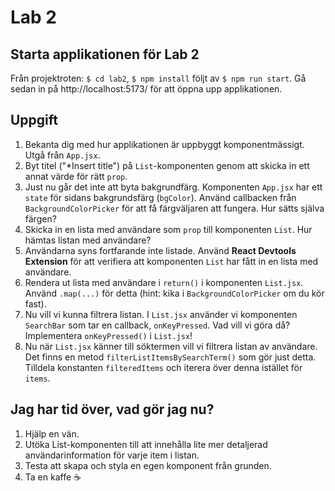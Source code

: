 # Lab 2

## Starta applikationen för Lab 2

Från projektroten: `$ cd lab2`, `$ npm install` följt av `$ npm run start`. Gå sedan in på http://localhost:5173/ för att öppna upp applikationen.

## Uppgift

1. Bekanta dig med hur applikationen är uppbyggt komponentmässigt. Utgå från `App.jsx`.
2. Byt titel ("\*Insert title") på `List`-komponenten genom att skicka in ett annat värde för rätt `prop`.
3. Just nu går det inte att byta bakgrundfärg. Komponenten `App.jsx` har ett `state` för sidans bakgrundsfärg (`bgColor`). Använd callbacken från `BackgroundColorPicker` för att få färgväljaren att fungera. Hur sätts själva färgen?
4. Skicka in en lista med användare som `prop` till komponenten `List`. Hur hämtas listan med användare?
5. Användarna syns fortfarande inte listade. Använd **React Devtools Extension** för att verifiera att komponenten `List` har fått in en lista med användare.
6. Rendera ut lista med användare i `return()` i komponenten `List.jsx`. Använd `.map(...)` för detta (hint: kika i `BackgroundColorPicker` om du kör fast).
7. Nu vill vi kunna filtrera listan. I `List.jsx` använder vi komponenten `SearchBar` som tar en callback, `onKeyPressed`. Vad vill vi göra då? Implementera `onKeyPressed()` i `List.jsx`!
8. Nu när `List.jsx` känner till söktermen vill vi filtrera listan av användare. Det finns en metod `filterListItemsBySearchTerm()` som gör just detta. Tilldela konstanten `filteredItems` och iterera över denna istället för `items`.

## Jag har tid över, vad gör jag nu?

1. Hjälp en vän.
2. Utöka List-komponenten till att innehålla lite mer detaljerad användarinformation för varje item i listan.
3. Testa att skapa och styla en egen komponent från grunden.
4. Ta en kaffe ☕️
